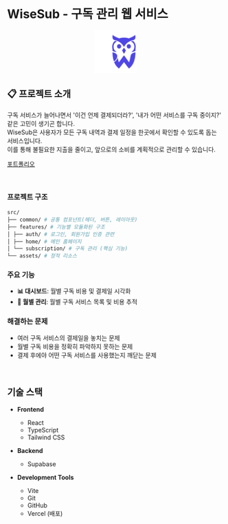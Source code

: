 # WiseSub - 구독 관리 웹 서비스

<div align="center">
  <img src="public/logo.svg" alt="WiseSub Logo" width="100"/>
</div>

## 📋 프로젝트 소개

구독 서비스가 늘어나면서 '이건 언제 결제되더라?', '내가 어떤 서비스를 구독 중이지?' 같은 고민이 생기곤 합니다.  
WiseSub은 사용자가 모든 구독 내역과 결제 일정을 한곳에서 확인할 수 있도록 돕는 서비스입니다.  
이를 통해 불필요한 지출을 줄이고, 앞으로의 소비를 계획적으로 관리할 수 있습니다.

[포트폴리오](https://www.canva.com/design/DAGhtrebMj4/fr96Y9hBM3LmPLsSwQpulg/view?utm_content=DAGhtrebMj4&utm_campaign=designshare&utm_medium=link2&utm_source=uniquelinks&utlId=h46fd2eef7c)

<br />

### 프로젝트 구조

```bash
src/
├── common/ # 공통 컴포넌트(헤더, 버튼, 레이아웃)
├── features/ # 기능별 모듈화된 구조
│ ├── auth/ # 로그인, 회원가입 인증 관련
│ ├── home/ # 메인 홈페이지
│ └── subscription/ # 구독 관리 (핵심 기능)
└── assets/ # 정적 리소스
```

### 주요 기능

- **📊 대시보드**: 월별 구독 비용 및 결제일 시각화
- **📅 월별 관리**: 월별 구독 서비스 목록 및 비용 추적

### 해결하는 문제

- 여러 구독 서비스의 결제일을 놓치는 문제
- 월별 구독 비용을 정확히 파악하지 못하는 문제
- 결제 후에야 어떤 구독 서비스를 사용했는지 깨닫는 문제

<br />

## 기술 스택

- **Frontend**
  - React
  - TypeScript
  - Tailwind CSS

- **Backend**
  - Supabase

- **Development Tools**
  - Vite
  - Git
  - GitHub
  - Vercel (배포)
